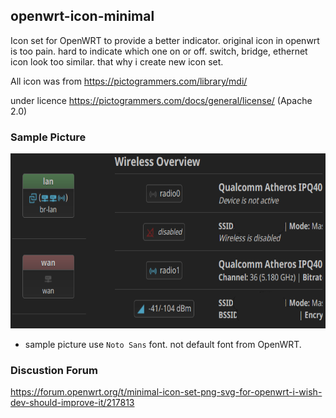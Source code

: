 ## openwrt-icon-minimal
Icon set for OpenWRT to provide a better indicator.
original icon in openwrt is too pain. hard to indicate which one on or off. switch, bridge, ethernet icon look too similar. that why i create new icon set.

All icon was from https://pictogrammers.com/library/mdi/

under licence https://pictogrammers.com/docs/general/license/ (Apache 2.0)

### Sample Picture

<img src="sample.png" height="280">

* sample picture use `Noto Sans` font. not default font from OpenWRT.

### Discustion Forum
https://forum.openwrt.org/t/minimal-icon-set-png-svg-for-openwrt-i-wish-dev-should-improve-it/217813
